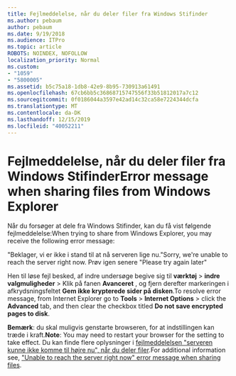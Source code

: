 ```yaml
---
title: Fejlmeddelelse, når du deler filer fra Windows Stifinder
ms.author: pebaum
author: pebaum
ms.date: 9/19/2018
ms.audience: ITPro
ms.topic: article
ROBOTS: NOINDEX, NOFOLLOW
localization_priority: Normal
ms.custom:
- "1059"
- "5800005"
ms.assetid: b5c75a18-1db8-42e9-8b95-730913a61491
ms.openlocfilehash: 67cb6bb5c36868715747556f33b51812017a7c12
ms.sourcegitcommit: 0f0186044a3597e42ad14c32ca58e7224344dcfa
ms.translationtype: MT
ms.contentlocale: da-DK
ms.lasthandoff: 12/15/2019
ms.locfileid: "40052211"
---
```

# <a name="error-message-when-sharing-files-from-windows-explorer"></a><span data-ttu-id="3b850-102">Fejlmeddelelse, når du deler filer fra Windows Stifinder</span><span class="sxs-lookup"><span data-stu-id="3b850-102">Error message when sharing files from Windows Explorer</span></span>

<span data-ttu-id="3b850-103">Når du forsøger at dele fra Windows Stifinder, kan du få vist følgende fejlmeddelelse:</span><span class="sxs-lookup"><span data-stu-id="3b850-103">When trying to share from Windows Explorer, you may receive the following error message:</span></span>
  
<span data-ttu-id="3b850-104">"Beklager, vi er ikke i stand til at nå serveren lige nu.</span><span class="sxs-lookup"><span data-stu-id="3b850-104">"Sorry, we're unable to reach the server right now.</span></span> <span data-ttu-id="3b850-105">Prøv igen senere "</span><span class="sxs-lookup"><span data-stu-id="3b850-105">Please try again later"</span></span>
  
<span data-ttu-id="3b850-106">Hen til løse fejl besked, af indre undersøge begive sig til **værktøj** \> **indre valgmuligheder** \> Klik på fanen **Avanceret** , og fjern derefter markeringen i afkrydsningsfeltet **Gem ikke krypterede sider på disken**.</span><span class="sxs-lookup"><span data-stu-id="3b850-106">To resolve error message, from Internet Explorer go to **Tools** \> **Internet Options** \> click the **Advanced** tab, and then clear the checkbox titled **Do not save encrypted pages to disk**.</span></span>
  
 <span data-ttu-id="3b850-107">**Bemærk**: du skal muligvis genstarte browseren, for at indstillingen kan træde i kraft.</span><span class="sxs-lookup"><span data-stu-id="3b850-107">**Note**: You may need to restart your browser for the setting to take effect.</span></span> <span data-ttu-id="3b850-108">Du kan finde flere oplysninger i [fejlmeddelelsen "serveren kunne ikke komme til højre nu", når du deler filer](https://go.microsoft.com/fwlink/?linkid=2022914).</span><span class="sxs-lookup"><span data-stu-id="3b850-108">For additional information see, ["Unable to reach the server right now" error message when sharing files](https://go.microsoft.com/fwlink/?linkid=2022914).</span></span>
  